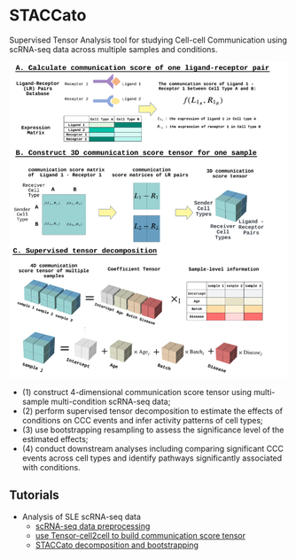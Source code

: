 # STACCato
Supervised Tensor Analysis tool for studying Cell-cell Communication using scRNA-seq data across multiple samples and conditions.

![STACCato Framework](Figure1.png)

- (1) construct 4-dimensional communication score tensor using multi-sample multi-condition scRNA-seq data; 
- (2) perform supervised tensor decomposition to estimate the effects of conditions on CCC events and infer activity patterns of cell types; 
- (3) use bootstrapping resampling to assess the significance level of the estimated effects; 
- (4) conduct downstream analyses including comparing significant CCC events across cell types and identify pathways significantly associated with conditions. 

## Tutorials

- Analysis of SLE scRNA-seq data
  - [scRNA-seq data preprocessing](Examples/SLE/0_preproceesing.ipynb)
  - [use Tensor-cell2cell to build communication score tensor](Examples/SLE/1_build_communication_score_tensor.ipynb)
  - [STACCato decomposition and bootstrapping](https://htmlpreview.github.io/?https://raw.githubusercontent.com/daiqile96/STACCato/main/Examples/SLE/dcomp.html)



